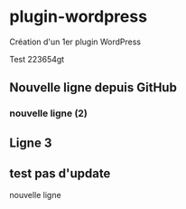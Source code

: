 # plugin-wordpress

Création d'un 1er plugin WordPress


Test 223654gt
## Nouvelle ligne depuis GitHub

### nouvelle ligne (2)

## Ligne 3 


## test pas d'update 


nouvelle ligne

